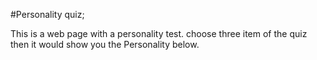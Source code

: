 #Personality quiz;

This is a web page with a personality test. choose three item of the quiz then it would show you the Personality below.
